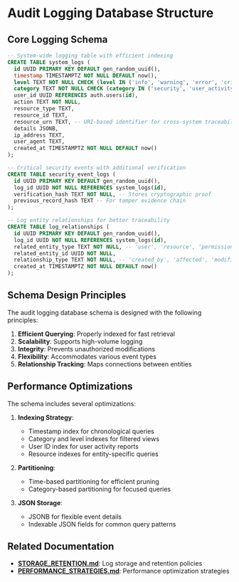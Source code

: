 
# Audit Logging Database Structure

## Core Logging Schema

```sql
-- System-wide logging table with efficient indexing
CREATE TABLE system_logs (
  id UUID PRIMARY KEY DEFAULT gen_random_uuid(),
  timestamp TIMESTAMPTZ NOT NULL DEFAULT now(),
  level TEXT NOT NULL CHECK (level IN ('info', 'warning', 'error', 'critical')),
  category TEXT NOT NULL CHECK (category IN ('security', 'user_activity', 'system', 'performance')),
  user_id UUID REFERENCES auth.users(id),
  action TEXT NOT NULL,
  resource_type TEXT,
  resource_id TEXT,
  resource_urn TEXT, -- URI-based identifier for cross-system traceability
  details JSONB,
  ip_address TEXT,
  user_agent TEXT,
  created_at TIMESTAMPTZ NOT NULL DEFAULT now()
);

-- Critical security events with additional verification
CREATE TABLE security_event_logs (
  id UUID PRIMARY KEY DEFAULT gen_random_uuid(),
  log_id UUID NOT NULL REFERENCES system_logs(id),
  verification_hash TEXT NOT NULL, -- Stores cryptographic proof
  previous_record_hash TEXT -- For tamper evidence chain
);

-- Log entity relationships for better traceability
CREATE TABLE log_relationships (
  id UUID PRIMARY KEY DEFAULT gen_random_uuid(),
  log_id UUID NOT NULL REFERENCES system_logs(id),
  related_entity_type TEXT NOT NULL, -- 'user', 'resource', 'permission', etc.
  related_entity_id UUID NOT NULL,
  relationship_type TEXT NOT NULL, -- 'created_by', 'affected', 'modified', etc.
  created_at TIMESTAMPTZ NOT NULL DEFAULT now()
);
```

## Schema Design Principles

The audit logging database schema is designed with the following principles:

1. **Efficient Querying**: Properly indexed for fast retrieval
2. **Scalability**: Supports high-volume logging
3. **Integrity**: Prevents unauthorized modifications
4. **Flexibility**: Accommodates various event types
5. **Relationship Tracking**: Maps connections between entities

## Performance Optimizations

The schema includes several optimizations:

1. **Indexing Strategy**:
   - Timestamp index for chronological queries
   - Category and level indexes for filtered views
   - User ID index for user activity reports
   - Resource indexes for entity-specific queries

2. **Partitioning**:
   - Time-based partitioning for efficient pruning
   - Category-based partitioning for focused queries

3. **JSON Storage**:
   - JSONB for flexible event details
   - Indexable JSON fields for common query patterns

## Related Documentation

- **[STORAGE_RETENTION.md](STORAGE_RETENTION.md)**: Log storage and retention policies
- **[PERFORMANCE_STRATEGIES.md](PERFORMANCE_STRATEGIES.md)**: Performance optimization strategies
